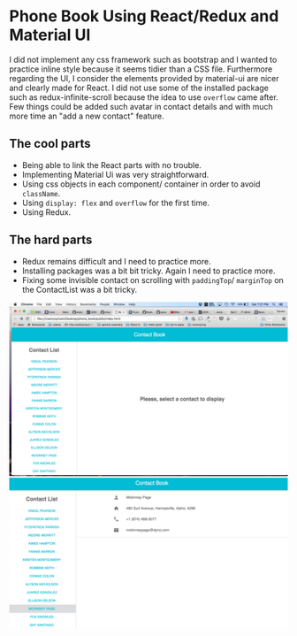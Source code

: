 # Phone Book Using React/Redux and Material UI

I did not implement any css framework such as bootstrap and I wanted to practice inline style because it seems tidier than a CSS file. Furthermore regarding the UI, I consider the elements provided by material-ui are nicer and clearly made for React. I did not use some of the installed package such as redux-infinite-scroll because the idea to use ```overflow``` came after.
Few things could be added such avatar in contact details and with much more time an "add a new contact" feature.

## The cool parts
- Being able to link the React parts with no trouble.
- Implementing Material Ui was very straightforward.
- Using css objects in each component/ container in order to avoid ```className```.
- Using ```display: flex``` and ```overflow``` for the first time.
- Using Redux.

## The hard parts
- Redux remains difficult and I need to practice more.
- Installing packages was a bit bit tricky. Again I need to practice more.
- Fixing some invisible contact on scrolling with ```paddingTop```/ ```marginTop``` on the ContactList was a bit tricky.

![alt text](https://github.com/sylvain75/phone_book-react_redux/blob/master/public/screenShots/ScreenShot1.png "screenShot1")
![alt text](https://github.com/sylvain75/phone_book-react_redux/blob/master/public/screenShots/ScreenShot2.png "screenShot2")
